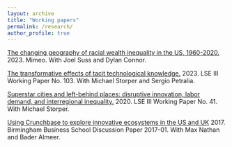 ```yaml
---
layout: archive
title: "Working papers"
permalink: /research/
author_profile: true
---
```


<a href="https://www.lisdatacenter.org/wp-content/uploads/files/5b2_Suss.pdf" target="_blank"> The changing geography of racial wealth inequality in the US, 1960-2020.</a> 2023. Mimeo. With Joel Suss and Dylan Connor.



<a href="https://eprints.lse.ac.uk/120154/1/III_working_paper_103.pdf" target="_blank"> The transformative effects of tacit technological knowledge.</a> 2023. LSE III Working Paper No. 103. With Michael Storper and Sergio Petralia.


<a href="http://eprints.lse.ac.uk/103312/" target="_blank"> Superstar cities and left-behind places: disruptive innovation, labor demand, and interregional inequality.</a> 2020. LSE III Working Paper No. 41. With Michael Storper.

<a href="http://epapers.bham.ac.uk/3051/1/bbs-dp-2017-01-nathan.pdf" target="_blank"> Using Crunchbase to explore innovative ecosystems in the US and UK</a> 2017. Birmingham Business School Discussion Paper 2017-01. With Max Nathan and Bader Almeer. 


